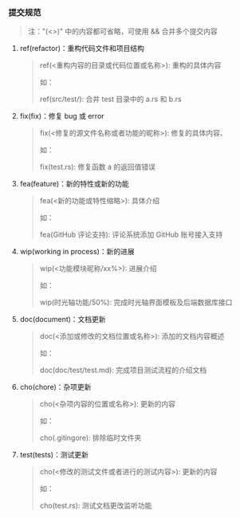 ### 提交规范

>  注："(<>)" 中的内容都可省略，可使用 && 合并多个提交内容

1. ref(refactor)：重构代码文件和项目结构

   > ref(<重构内容的目录或代码位置或名称>): 重构的具体内容
   >
   > 如：
   >
   > ref(src/test/): 合并 test 目录中的 a.rs 和 b.rs

2. fix(fix)：修复 bug 或 error

   > fix(<修复的源文件名称或者功能的昵称>): 修复的具体内容、
   >
   > 如：
   >
   > fix(test.rs): 修复函数 a 的返回值错误

3. fea(feature)：新的特性或新的功能

   > fea(<新的功能或特性缩略>): 具体介绍
   >
   > 如：
   >
   > fea(GitHub 评论支持): 评论系统添加 GitHub 账号接入支持

4. wip(working in process)：新的进展

   > wip(<功能模块昵称/xx%>): 进展介绍
   >
   > 如：
   >
   > wip(时光轴功能/50%): 完成时光轴界面模板及后端数据库接口

5. doc(document)：文档更新

   > doc(<添加或修改的文档位置或名称>): 添加的文档内容概述
   >
   > 如：
   >
   > doc(doc/test/test.md): 完成项目测试流程的介绍文档

6. cho(chore)：杂项更新

   > cho(<杂项内容的位置或名称>): 更新的内容
   >
   > 如：
   >
   > cho(.gitingore): 排除临时文件夹
   
7. test(tests)：测试更新

   > cho(<修改的测试文件或者进行的测试内容>): 更新的内容
   >
   > 如：
   >
   > cho(test.rs): 测试文档更改监听功能